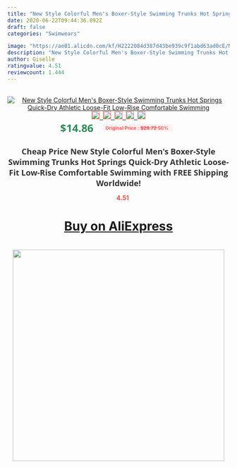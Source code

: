 ```yaml
---
title: "New Style Colorful Men's Boxer-Style Swimming Trunks Hot Springs Quick-Dry Athletic Loose-Fit Low-Rise Comfortable Swimming"
date: 2020-06-22T09:44:36.892Z
draft: false
categories: "Swimwears"

image: "https://ae01.alicdn.com/kf/H2222084d387d43be939c9f1abd63ad0cE/New-Style-Colorful-Men-s-Boxer-Style-Swimming-Trunks-Hot-Springs-Quick-Dry-Athletic-Loose-Fit.jpg"
description: "New Style Colorful Men's Boxer-Style Swimming Trunks Hot Springs Quick-Dry Athletic Loose-Fit Low-Rise Comfortable Swimming"
author: Giselle
ratingvalue: 4.51
reviewcount: 1.444
---
```

<br>
<div style="text-align: center;">
<a href="https://s.click.aliexpress.com/e/_AgUB41" target="_blank" rel="nofollow noopener noreferrer"><img alt="New Style Colorful Men's Boxer-Style Swimming Trunks Hot Springs Quick-Dry Athletic Loose-Fit Low-Rise Comfortable Swimming" class="magnifier-image" src="https://ae01.alicdn.com/kf/H2222084d387d43be939c9f1abd63ad0cE/New-Style-Colorful-Men-s-Boxer-Style-Swimming-Trunks-Hot-Springs-Quick-Dry-Athletic-Loose-Fit.jpg_640x640.jpg">
<br>
<img style="border:1px solid salmon" src="https://ae01.alicdn.com/kf/H2222084d387d43be939c9f1abd63ad0cE/New-Style-Colorful-Men-s-Boxer-Style-Swimming-Trunks-Hot-Springs-Quick-Dry-Athletic-Loose-Fit.jpg_120x120.jpg">&nbsp;&nbsp;<img style="border:1px solid salmon" src="https://ae01.alicdn.com/kf/Hdf87060067c845e784d8b02e16020fe6Q/New-Style-Colorful-Men-s-Boxer-Style-Swimming-Trunks-Hot-Springs-Quick-Dry-Athletic-Loose-Fit.jpg_120x120.jpg">&nbsp;&nbsp;<img style="border:1px solid salmon" src="_120x120.jpg">&nbsp;&nbsp;<img style="border:1px solid salmon" src="_120x120.jpg">&nbsp;&nbsp;<img style="border:1px solid salmon" src="https://ae01.alicdn.com/kf/H425896e84ed449daa2e3fc08d201c7c8c/New-Style-Colorful-Men-s-Boxer-Style-Swimming-Trunks-Hot-Springs-Quick-Dry-Athletic-Loose-Fit.jpg_120x120.jpg"></a></div><br0>
<div style="text-align: center;"><span style="background-color: white; border: 0px; box-sizing: border-box; color: seagreen; display: inline-block; font-family: &quot;open sans&quot; , &quot;arial&quot; , &quot;helvetica&quot; , sans-serif , &quot;heiti&quot;; font-size: 24px; font-stretch: inherit; font-weight: 700; line-height: inherit; margin: 0px 10px 0px 0px; padding: 0px; vertical-align: middle;">$14.86 </span>
<span style="background: rgb(255 , 241 , 241); border-radius: 3px; border: 0px; box-sizing: border-box; color: #ff4747; display: inline-block; font-family: inherit; font-size: 12px; font-stretch: inherit; font-style: inherit; font-variant: inherit; font-weight: 600; line-height: inherit; margin: 0px; padding: 2px 5px; transform: scale(0.9); vertical-align: middle;">Original Price : <b style="text-decoration: line-through;">$29.72 </b> 50%&nbsp;&nbsp;</span></div>
<h1 style="color: #333333; display: inline-block; font-family: &quot;open sans&quot; , &quot;arial&quot; , &quot;helvetica&quot; , sans-serif , &quot;heiti&quot;; font-size: 18px; font-stretch: inherit; font-weight: 700; text-align: center;">Cheap Price New Style Colorful Men's Boxer-Style Swimming Trunks Hot Springs Quick-Dry Athletic Loose-Fit Low-Rise Comfortable Swimming with FREE Shipping Worldwide!</h1>
<div style="color: #ff4747; text-align: center;">
<img src="https://4.bp.blogspot.com/-M0ZcTcb-5uY/XleCXlxnR4I/AAAAAAAAAEc/OrjgMkXV1oMQFaCRZj5HQwOCBcu3w1FegCPcBGAYYCw/s1600/star.png" style="height: 15px;">&nbsp;<b>4.51</b></div>
<div class="button_cont" align="center"><a class="buynow_a" href="https://s.click.aliexpress.com/e/_AgUB41" target="_blank" rel="nofollow noopener noreferrer"><H1>Buy on AliExpress</H1></a></div><br>
<div class="separator" style="clear: both; text-align: center;">
<img src="https://lh3.googleusercontent.com/-pTy5HemUv9M/XlePHvY0dAI/AAAAAAAAAE4/0nX5iRUoIWY8eMW9Dpxeirr157OZliDIgCLcBGAsYHQ/s1600/badge.gif" width="480">
</div>
